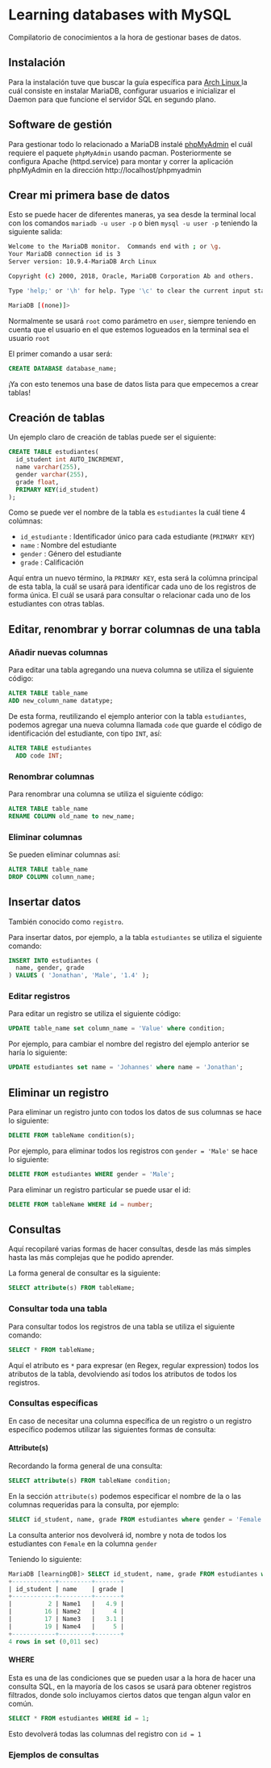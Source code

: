 # Learning databases with MySQL

Compilatorio de conocimientos a la hora de gestionar bases de datos.

## Instalación

Para la instalación tuve que buscar la guía específica para [ Arch Linux ](https://wiki.archlinux.org/title/MariaDB) la cuál consiste en instalar MariaDB, configurar usuarios e inicializar el Daemon para que funcione el servidor SQL en segundo plano.

## Software de gestión

Para gestionar todo lo relacionado a MariaDB instalé [phpMyAdmin](https://wiki.archlinux.org/title/phpMyAdmin#Installation) el cuál requiere el paquete `phpMyAdmin` usando pacman. Posteriormente se configura Apache (httpd.service) para montar y correr la aplicación phpMyAdmin en la dirección http://localhost/phpmyadmin

## Crear mi primera base de datos

Esto se puede hacer de diferentes maneras, ya sea desde la terminal local con los comandos `mariadb -u user -p` o  bien `mysql -u user -p` teniendo la siguiente salida:

```sh
Welcome to the MariaDB monitor.  Commands end with ; or \g.
Your MariaDB connection id is 3
Server version: 10.9.4-MariaDB Arch Linux

Copyright (c) 2000, 2018, Oracle, MariaDB Corporation Ab and others.

Type 'help;' or '\h' for help. Type '\c' to clear the current input statement.

MariaDB [(none)]>
```

Normalmente se usará `root` como parámetro en `user`, siempre teniendo en cuenta que el usuario en el que estemos logueados en la terminal sea el usuario `root`

El primer comando a usar será:

```sql
CREATE DATABASE database_name;
```

¡Ya con esto tenemos una base de datos lista para que empecemos a crear tablas!

## Creación de tablas

Un ejemplo claro de creación de tablas puede ser el siguiente:

```sql
CREATE TABLE estudiantes(
  id_student int AUTO_INCREMENT,
  name varchar(255),
  gender varchar(255),
  grade float,
  PRIMARY KEY(id_student)
);
```

Como se puede ver el nombre de la tabla es `estudiantes` la cuál tiene 4 colúmnas:

- `id_estudiante` : Identificador único para cada estudiante (`PRIMARY KEY`) 
- `name` : Nombre del estudiante
- `gender` : Género del estudiante
- `grade` : Calificación

Aquí entra un nuevo término, la `PRIMARY KEY`, esta será la colúmna principal de esta tabla, la cuál se usará para identificar cada uno de los registros de forma única. El cuál se usará para consultar o relacionar cada uno de los estudiantes con otras tablas.

## Editar, renombrar y borrar columnas de una tabla

### Añadir nuevas columnas

Para editar una tabla agregando una nueva columna se utiliza el siguiente código:

```sql
ALTER TABLE table_name
ADD new_column_name datatype;
```

De esta forma, reutilizando el ejemplo anterior con la tabla `estudiantes`, podemos agregar una nueva columna llamada `code` que guarde el código de identificación del estudiante, con tipo `INT`, así:

```sql
ALTER TABLE estudiantes
  ADD code INT;
```

### Renombrar columnas

Para renombrar una columna se utiliza el siguiente código:

```sql
ALTER TABLE table_name
RENAME COLUMN old_name to new_name;
```

### Eliminar columnas

Se pueden eliminar columnas así:

```sql
ALTER TABLE table_name
DROP COLUMN column_name; 
```

## Insertar datos

También conocido como `registro`.

Para insertar datos, por ejemplo, a la tabla `estudiantes` se utiliza el siguiente comando:

```sql
INSERT INTO estudiantes (
  name, gender, grade
) VALUES ( 'Jonathan', 'Male', '1.4' );
```

### Editar registros

Para editar un registro se utiliza el siguiente código:

```sql
UPDATE table_name set column_name = 'Value' where condition;
```

Por ejemplo, para cambiar el nombre del registro del ejemplo anterior se haría lo siguiente:

```sql
UPDATE estudiantes set name = 'Johannes' where name = 'Jonathan';
```

## Eliminar un registro

Para eliminar un registro junto con todos los datos de sus columnas se hace lo siguiente:

```sql
DELETE FROM tableName condition(s);
```

Por ejemplo, para eliminar todos los registros con `gender = 'Male'` se hace lo siguiente:

```sql
DELETE FROM estudiantes WHERE gender = 'Male';
```

Para eliminar un registro particular se puede usar el id:

```sql
DELETE FROM tableName WHERE id = number;
```

## Consultas

Aquí recopilaré varias formas de hacer consultas, desde las más simples hasta las más complejas que he podido aprender.

La forma general de consultar es la siguiente:

```sql
SELECT attribute(s) FROM tableName;
```

### Consultar toda una tabla

Para consultar todos los registros de una tabla se utiliza el siguiente comando:

```sql
SELECT * FROM tableName;
``` 

Aquí el atributo es `*` para expresar (en Regex, regular expression) todos los atributos de la tabla, devolviendo así todos los atributos de todos los registros. 

### Consultas específicas

En caso de necesitar una columna específica de un registro o un registro específico podemos utilizar las siguientes formas de consulta:

#### Attribute(s)

Recordando la forma general de una consulta:

```sql
SELECT attribute(s) FROM tableName condition;
```

En la sección `attribute(s)` podemos especificar el nombre de la o las columnas requeridas para la consulta, por ejemplo:

```sql
SELECT id_student, name, grade FROM estudiantes where gender = 'Female';
```

La consulta anterior nos devolverá id, nombre y nota de todos los estudiantes con `Female` en la columna `gender` 

Teniendo lo siguiente:

```sql
MariaDB [learningDB]> SELECT id_student, name, grade FROM estudiantes where gender = 'Female';
+------------+---------+-------+
| id_student | name    | grade |
+------------+---------+-------+
|          2 | Name1   |   4.9 |
|         16 | Name2   |     4 |
|         17 | Name3   |   3.1 |
|         19 | Name4   |     5 |
+------------+---------+-------+
4 rows in set (0,011 sec)
```

#### WHERE

Esta es una de las condiciones que se pueden usar a la hora de hacer una consulta SQL, en la mayoría de los casos se usará para obtener registros filtrados, donde solo incluyamos ciertos datos que tengan algun valor en común.

```sql
SELECT * FROM estudiantes WHERE id = 1;
```

Esto devolverá todas las columnas del registro con `id = 1` 

### Ejemplos de consultas


